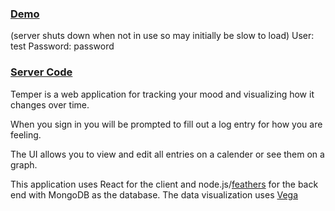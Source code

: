 ### [Demo](https://temper-client.netlify.app/)

(server shuts down when not in use so may initially be slow to load)
User: test
Password: password

### [Server Code](https://github.com/gabrieldavison/temper-backend)

Temper is a web application for tracking your mood and visualizing how it changes over time.

When you sign in you will be prompted to fill out a log entry for how you are feeling.

The UI allows you to view and edit all entries on a calender or see them on a graph.

This application uses React for the client and node.js/[feathers](https://feathersjs.com/) for the back end with MongoDB as the database. The data visualization uses [Vega](https://vega.github.io/vega/)

